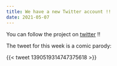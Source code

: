 ```yaml
---
title: We have a new Twitter account !!
date: 2021-05-07
---
```


You can follow the project on [twitter](https://twitter.com/GalpagosProjec2) !!

<!--more-->

The tweet for this week is a comic parody:

{{< tweet 1390519314747375618 >}}

